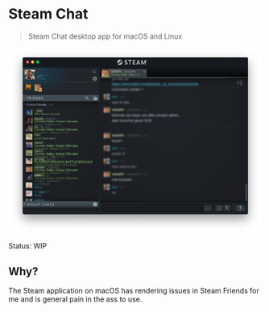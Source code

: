 # Steam Chat

> Steam Chat desktop app for macOS and Linux

![Steam Chat Screenshot](media/screenshot.png)

Status: WIP

## Why?

The Steam application on macOS has rendering issues in Steam Friends for me and is general pain in the ass to use.
